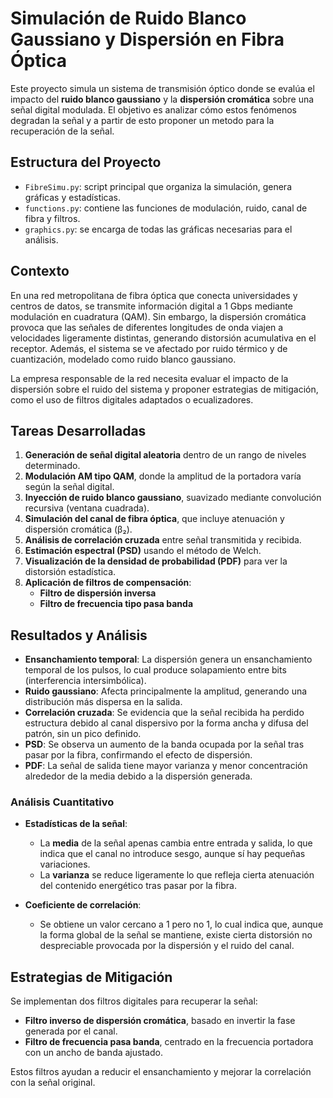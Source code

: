 # Simulación de Ruido Blanco Gaussiano y Dispersión en Fibra Óptica

Este proyecto simula un sistema de transmisión óptico donde se evalúa el impacto del **ruido blanco gaussiano** y la **dispersión cromática** sobre una señal digital modulada. El objetivo es analizar cómo estos fenómenos degradan la señal y a partir de esto proponer un metodo para la recuperación de la señal.

## Estructura del Proyecto

- `FibreSimu.py`: script principal que organiza la simulación, genera gráficas y estadísticas.
- `functions.py`: contiene las funciones de modulación, ruido, canal de fibra y filtros.
- `graphics.py`: se encarga de todas las gráficas necesarias para el análisis.

## Contexto

En una red metropolitana de fibra óptica que conecta universidades y centros de datos, se transmite información digital a 1 Gbps mediante modulación en cuadratura (QAM). Sin embargo, la dispersión cromática provoca que las señales de diferentes longitudes de onda viajen a velocidades ligeramente distintas, generando distorsión acumulativa en el receptor. Además, el sistema se ve afectado por ruido térmico y de cuantización, modelado como ruido blanco gaussiano.

La empresa responsable de la red necesita evaluar el impacto de la dispersión sobre el ruido del sistema y proponer estrategias de mitigación, como el uso de filtros digitales adaptados o ecualizadores.

## Tareas Desarrolladas

1. **Generación de señal digital aleatoria** dentro de un rango de niveles determinado.
2. **Modulación AM tipo QAM**, donde la amplitud de la portadora varía según la señal digital.
3. **Inyección de ruido blanco gaussiano**, suavizado mediante convolución recursiva (ventana cuadrada).
4. **Simulación del canal de fibra óptica**, que incluye atenuación y dispersión cromática (β₂).
5. **Análisis de correlación cruzada** entre señal transmitida y recibida.
6. **Estimación espectral (PSD)** usando el método de Welch.
7. **Visualización de la densidad de probabilidad (PDF)** para ver la distorsión estadística.
8. **Aplicación de filtros de compensación**:
   - **Filtro de dispersión inversa**
   - **Filtro de frecuencia tipo pasa banda**

## Resultados y Análisis

- **Ensanchamiento temporal**: La dispersión genera un ensanchamiento temporal de los pulsos, lo cual produce solapamiento entre bits (interferencia intersimbólica).
- **Ruido gaussiano**: Afecta principalmente la amplitud, generando una distribución más dispersa en la salida.
- **Correlación cruzada**:  Se evidencia que la señal recibida ha perdido estructura debido al canal dispersivo por la forma ancha y difusa del patrón, sin un pico definido. 
- **PSD**: Se observa un aumento de la banda ocupada por la señal tras pasar por la fibra, confirmando el efecto de dispersión.
- **PDF**: La señal de salida tiene mayor varianza y menor concentración alrededor de la media debido a la dispersión generada.

### Análisis Cuantitativo

- **Estadísticas de la señal**:
  - La **media** de la señal apenas cambia entre entrada y salida, lo que indica que el canal no introduce sesgo, aunque sí hay pequeñas variaciones.
  - La **varianza** se reduce ligeramente lo que refleja cierta atenuación del contenido energético tras pasar por la fibra.

- **Coeficiente de correlación**:
  - Se obtiene un valor cercano a 1 pero no 1, lo cual indica que, aunque la forma global de la señal se mantiene, existe cierta distorsión no despreciable provocada por la dispersión y el ruido del canal.


## Estrategias de Mitigación

Se implementan dos filtros digitales para recuperar la señal:

- **Filtro inverso de dispersión cromática**, basado en invertir la fase generada por el canal.
- **Filtro de frecuencia pasa banda**, centrado en la frecuencia portadora con un ancho de banda ajustado.

Estos filtros ayudan a reducir el ensanchamiento y mejorar la correlación con la señal original.